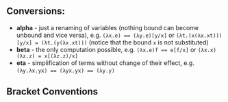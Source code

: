 ## Conversions:
* **alpha** - just a renaming of variables (nothing bound can become unbound and vice versa), e.g. `(λx.e) == (λy.e)[y/x]` or `(λt.(x(λx.xt)))[y/x] = (λt.(y(λx.xt)))` (notice that the bound `x` is not substituted)
* **beta** - the only computation possible, e.g. `(λx.e)f == e[f/x]` or `(λx.x)(λz.z) = x[(λz.z)/x]`
* **eta** - simplification of terms without change of their effect, e.g. `(λy.λx.yx) == (λyx.yx) == (λy.y)`

## Bracket Conventions
